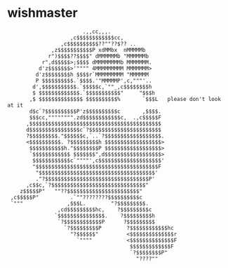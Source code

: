 # wishmaster

                            .,,cc,,,.
                        ,c$$$$$$$$$$$$cc,
                     ,c$$$$$$$$$$??""??$?? ..
                  ,z$$$$$$$$$$$P xdMMbx  nMMMMMb
                 r")$$$$??$$$$" dMMMMMMb "MMMMMMb
               r",d$$$$$>;$$$$ dMMMMMMMMb MMMMMMM.
              d'z$$$$$$$>'"""" 4MMMMMMMMM MMMMMMM>
             d'z$$$$$$$$h $$$$r`MMMMMMMMM "MMMMMM
             P $$$$$$$$$$.`$$$$.'"MMMMMP',c,"""'..
            d',$$$$$$$$$$$.`$$$$$c,`""_,c$$$$$$$$h
            $ $$$$$$$$$$$$$.`$$$$$$$$$$$"     "$$$h
           ,$ $$$$$$$$$$$$$$ $$$$$$$$$$%       `$$$L   please don't look at it
           d$c`?$$$$$$$$$$P'z$$$$$$$$$$c       ,$$$$.
           $$$cc,"""""""".zd$$$$$$$$$$$$c,  .,c$$$$$F
          ,$$$$$$$$$$$$$$$$$$$$$$$$$$$$$$$$$$$$$$$$$$
          d$$$$$$$$$$$$$$$$c`?$$$$$$$$$$$$$$$$$$$$$$$
          ?$$$$$$$$$."$$$$$$c,`..`?$$$$$$$$$$$$$$$$$$.
          <$$$$$$$$$$. ?$$$$$$$$$h $$$$$$$$$$$$$$$$$$>
           $$$$$$$$$$$h."$$$$$$$$P $$$$$$$$$$$$$$$$$$>
           `$$$$$$$$$$$$ $$$$$$$",d$$$$$$$$$$$$$$$$$$>
            $$$$$$$$$$$$c`""""',c$$$$$$$$$$$$$$$$$$$$'
            "$$$$$$$$$$$$$$$$$$$$$$$$$$$$$$$$$$$$$$$F
             "$$$$$$$$$$$$$$$$$$$$$$$$$$$$$$$$$$$$$'
             ."?$$$$$$$$$$$$$$$$$$$$$$$$$$$$$$$$$P'
          ,c$$c,`?$$$$$$$$$$$$$$$$$$$$$$$$$$$$$$"
        z$$$$$P"   ""??$$$$$$$$$$$$$$$$$$$$$$$"
     ,c$$$$$P"          .`""????????$$$$$$$$$$c
     `"""              ,$$$L.        "?$$$$$$$$$.
                    ,cd$$$$$$$$$hc,    ?$$$$$$$$$c
                   `$$$$$$$$$$$$$$$.    ?$$$$$$$$$h
                    `?$$$$$$$$$$$$P      ?$$$$$$$$$
                      `?$$$$$$$$$P        ?$$$$$$$$$$$$hc
                        "?$$$$$$"         <$$$$$$$$$$$$$$r
                          `""""           <$$$$$$$$$$$$$$F
                                           $$$$$$$$$$$$$F
                                           `?$$$$$$$$P"
                                             "????""
